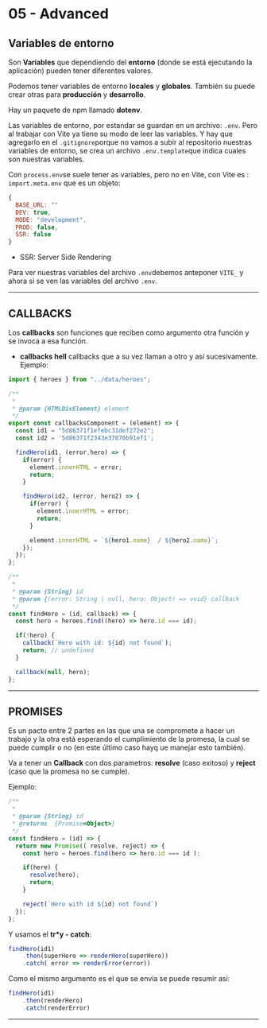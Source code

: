 # 05 - Advanced

## Variables de entorno

Son **Variables** que dependiendo del **entorno** (donde se está ejecutando la aplicación) pueden tener diferentes valores.

Podemos tener variables de entorno **locales** y **globales**. También su puede crear otras para **producción** y **desarrollo**.

Hay un paquete de npm llamado **dotenv**.

Las variables de entorno, por estandar se guardan en un archivo: `.env`. Pero al trabajar con Vite ya tiene su modo de leer las variables. Y hay que agregarlo en el `.gitignore`porque no vamos a subir al repositorio nuestras variables de entorno, se crea un archivo `.env.template`que indica cuales son nuestras variables.

Con `process.env`se suele tener as variables, pero no en Vite, con Vite es : `import.meta.env` que es un objeto:

```JavaScript
{
  BASE_URL: ""
  DEV: true,
  MODE: "development",
  PROD: false,
  SSR: false
}
```

- SSR: Server Side Rendering

Para ver nuestras variables del archivo `.env`debemos anteponer `VITE_` y ahora si se ven las variables del archivo `.env`.

---

## CALLBACKS

Los **callbacks** son funciones que reciben como argumento otra función y se invoca a esa función.

- **callbacks hell** callbacks que a su vez llaman a otro y así sucesivamente. Ejemplo:

```JavaScript
import { heroes } from "../data/heroes";

/**
 *
 * @param {HTMLDivElement} element
 */
export const callbacksComponent = (element) => {
  const id1 = "5d86371f1efebc31def272e2";
  const id2 = '5d86371f2343e37870b91ef1';

  findHero(id1, (error,hero) => {
    if(error) {
      element.innerHTML = error;
      return;
    }

    findHero(id2, (error, hero2) => {
      if(error) {
        element.innerHTML = error;
        return;
      }

      element.innerHTML = `${hero1.name}  / ${hero2.name}`;
    });
  });
};

/**
 *
 * @param {String} id
 * @param {(error: String | null, hero: Object) => void} callback
 */
const findHero = (id, callback) => {
  const hero = heroes.find((hero) => hero.id === id);

  if(!hero) {
    callback(`Hero with id: ${id} not found`);
    return; // undefined
  }

  callback(null, hero);
};
```

---

## PROMISES

Es un pacto entre 2 partes en las que una se compromete a hacer un trabajo y la otra está esperando el cumplimiento de la promesa, la cual se puede cumplir o no (en este último caso hayq ue manejar esto también).

Va a tener un **Callback** con dos parametros: **resolve** (caso exitoso) y **reject** (caso que la promesa no se cumple).

Ejemplo:

```JavaScript
/**
 * 
 * @param {String} id 
 * @returns  {Promise<Object>}
 */
const findHero = (id) => {
  return new Promise(( resolve, reject) => {
    const hero = heroes.find(hero => hero.id === id );

    if(here) {
      resolve(hero);
      return;
    }

    reject(`Hero with id ${id} not found`)
  });
};
```


Y usamos el **tr*y - catch**:

```JavaScript
findHero(id1)
    .then(superHero => renderHero(superHero))
    .catch( error => renderError(error))
```

Como el mismo argumento es el que se envia se puede resumir asi:


```JavaScript
findHero(id1)
    .then(renderHero)
    .catch(renderError)
```
---